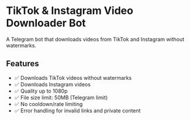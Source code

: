 # TikTok & Instagram Video Downloader Bot

A Telegram bot that downloads videos from TikTok and Instagram without watermarks.

## Features

- ✅ Downloads TikTok videos without watermarks
- ✅ Downloads Instagram videos 
- ✅ Quality up to 1080p
- ✅ File size limit: 50MB (Telegram limit)
- ✅ No cooldown/rate limiting
- ✅ Error handling for invalid links and private content
